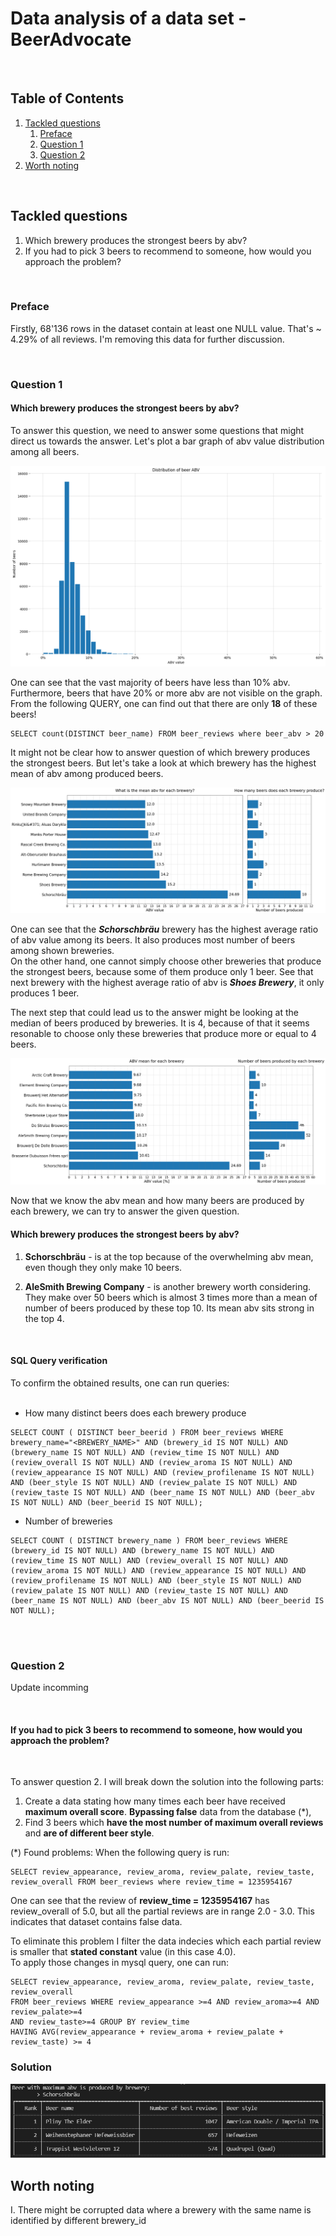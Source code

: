 # Data analysis of a data set - BeerAdvocate

<br />

## Table of Contents

1. [Tackled questions](#tackled-questions)
    1. [Preface](#preface)
    2. [Question 1](#question-1)
    3. [Question 2](#question-2)
2. [Worth noting](#worth-noting)

<br />

## Tackled questions
1. Which brewery produces the strongest beers by abv?
2. If you had to pick 3 beers to recommend to someone, how would you approach the problem?

<br />

### Preface

Firstly, 68'136 rows in the dataset contain at least one NULL value. That's ~ 4.29% of all reviews. I'm removing this data for further discussion.

<br />

### Question 1

<h4><b>Which brewery produces the strongest beers by abv?</b></h4>

To answer this question, we need to answer some questions that might direct us towards the answer. Let's plot a bar graph of abv value distribution among all beers.

<img src="images\abv_distribution.png" alt="breweries_abv_count"/>

One can see that the vast majority of beers have less than 10% abv. Furthermore, beers that have 20% or more abv are not visible on the graph.
From the following QUERY, one can find out that there are only <b>18</b> of these beers!

```
SELECT count(DISTINCT beer_name) FROM beer_reviews where beer_abv > 20
```

It might not be clear how to answer question of which brewery produces the strongest beers. But let's take a look at which brewery has the highest mean of abv among produced beers.

<img src="images\breweries_abv_count.png" alt="breweries_abv_count"/>

One can see that the <b><i>Schorschbräu</i></b> brewery has the highest average ratio of abv value among its beers. It also produces most number of beers among shown breweries.<br />
On the other hand, one cannot simply choose other breweries that produce the strongest beers, because some of them produce only 1 beer. See that next brewery with the highest average ratio of abv is <b><i>Shoes Brewery</i></b>, it only produces 1 beer.

The next step that could lead us to the answer might be looking at the median of beers produced by breweries. It is 4, because of that it seems resonable to choose only these breweries that produce more or equal to 4 beers. 

<img src="images\breweries_abv_count_mean.png" alt="breweries_abv_count_mean"/>

Now that we know the abv mean and how many beers are produced by each brewery, we can try to answer the given question.

<h4><b>Which brewery produces the strongest beers by abv?</b></h4>

1. <b>Schorschbräu</b> - is at the top because of the overwhelming abv mean, even though they only make 10 beers.

2. <b>AleSmith Brewing Company</b> - is another brewery worth considering. They make over 50 beers which is almost 3 times more than a mean of number of beers produced by these top 10. Its mean abv sits strong in the top 4.

<br />

<h4><b>SQL Query verification</b></h4>
To confirm the obtained results, one can run queries:<br /><br />

- How many distinct beers does each brewery produce
```
SELECT COUNT ( DISTINCT beer_beerid ) FROM beer_reviews WHERE brewery_name="<BREWERY_NAME>" AND (brewery_id IS NOT NULL) AND (brewery_name IS NOT NULL) AND (review_time IS NOT NULL) AND (review_overall IS NOT NULL) AND (review_aroma IS NOT NULL) AND (review_appearance IS NOT NULL) AND (review_profilename IS NOT NULL) AND (beer_style IS NOT NULL) AND (review_palate IS NOT NULL) AND (review_taste IS NOT NULL) AND (beer_name IS NOT NULL) AND (beer_abv IS NOT NULL) AND (beer_beerid IS NOT NULL);
```
- Number of breweries
```
SELECT COUNT ( DISTINCT brewery_name ) FROM beer_reviews WHERE (brewery_id IS NOT NULL) AND (brewery_name IS NOT NULL) AND (review_time IS NOT NULL) AND (review_overall IS NOT NULL) AND (review_aroma IS NOT NULL) AND (review_appearance IS NOT NULL) AND (review_profilename IS NOT NULL) AND (beer_style IS NOT NULL) AND (review_palate IS NOT NULL) AND (review_taste IS NOT NULL) AND (beer_name IS NOT NULL) AND (beer_abv IS NOT NULL) AND (beer_beerid IS NOT NULL);
```

<br /><br />

### Question 2

Update incomming

<br />

<h4><b>If you had to pick 3 beers to recommend to someone, how would you approach the problem?</b></h4><br />

To answer question 2. I will break down the solution into the following parts:
1. Create a data stating how many times each beer have received __maximum overall score__. __Bypassing false__ data from the database (*),
2. Find 3 beers which __have the most number of maximum overall reviews__ and __are of different beer style__.

(*) Found problems:
When the following query is run:
```
SELECT review_appearance, review_aroma, review_palate, review_taste, review_overall FROM beer_reviews where review_time = 1235954167
```

One can see that the review of __review_time = 1235954167__ has review_overall of 5.0,
but all the partial reviews are in range 2.0 - 3.0. This indicates that dataset contains false data.

To eliminate this problem I filter the data indecies which each partial review is smaller that __stated constant__ value (in this case 4.0).  
To apply those changes in mysql query, one can run:
```
SELECT review_appearance, review_aroma, review_palate, review_taste, review_overall
FROM beer_reviews WHERE review_appearance >=4 AND review_aroma>=4 AND review_palate>=4
AND review_taste>=4 GROUP BY review_time
HAVING AVG(review_appearance + review_aroma + review_palate + review_taste) >= 4
```

### Solution
<img src="images\exercise_2.png" alt="exercise_2"/>

## Worth noting

I. There might be corrupted data where a brewery with the same name is identified by different brewery_id
